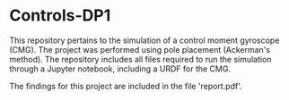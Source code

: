 # Controls-DP1

This repository pertains to the simulation of a control moment gyroscope (CMG). The project was performed using pole placement (Ackerman's method). The repository includes all files required to run the simulation through a Jupyter notebook, including a URDF for the CMG.

The findings for this project are included in the file 'report.pdf'.
